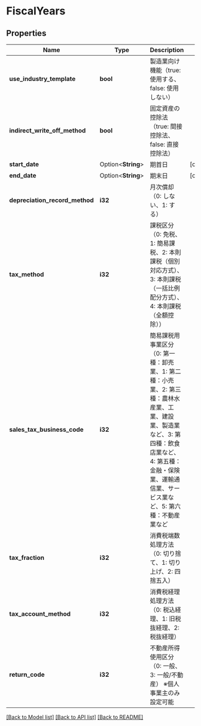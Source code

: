 # FiscalYears

## Properties

Name | Type | Description | Notes
------------ | ------------- | ------------- | -------------
**use_industry_template** | **bool** | 製造業向け機能（true: 使用する、false: 使用しない） | 
**indirect_write_off_method** | **bool** | 固定資産の控除法（true: 間接控除法、false: 直接控除法） | 
**start_date** | Option<**String**> | 期首日 | [optional]
**end_date** | Option<**String**> | 期末日 | [optional]
**depreciation_record_method** | **i32** | 月次償却（0: しない、1: する） | 
**tax_method** | **i32** | 課税区分（0: 免税、1: 簡易課税、2: 本則課税（個別対応方式）、3: 本則課税（一括比例配分方式）、4: 本則課税（全額控除）） | 
**sales_tax_business_code** | **i32** | 簡易課税用事業区分（0: 第一種：卸売業、1: 第二種：小売業、2: 第三種：農林水産業、工業、建設業、製造業など、3: 第四種：飲食店業など、4: 第五種：金融・保険業、運輸通信業、サービス業など、5: 第六種：不動産業など | 
**tax_fraction** | **i32** | 消費税端数処理方法（0: 切り捨て、1: 切り上げ、2: 四捨五入） | 
**tax_account_method** | **i32** | 消費税経理処理方法（0: 税込経理、1: 旧税抜経理、2: 税抜経理） | 
**return_code** | **i32** | 不動産所得使用区分（0: 一般、3: 一般/不動産） ※個人事業主のみ設定可能 | 

[[Back to Model list]](../README.md#documentation-for-models) [[Back to API list]](../README.md#documentation-for-api-endpoints) [[Back to README]](../README.md)


